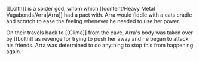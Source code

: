 [[Lolth]] is a spider god, whom which [[content/Heavy Metal Vagabonds/Arra|Arra]] had a pact with. Arra would fiddle with a cats cradle and scratch to ease the feeling whenever he needed to use her power. 

On their travels back to [[Glima]] from the cave, Arra's body was taken over by [[Lolth]] as revenge for trying to push her away and he began to attack his friends. Arra was determined to do anything to stop this from happening again. 
